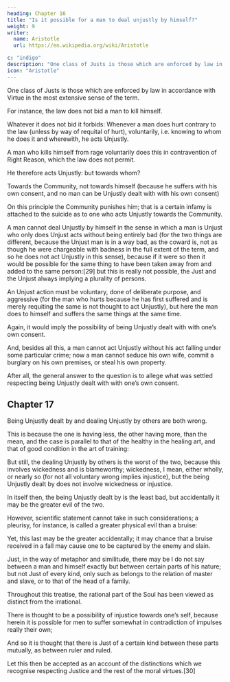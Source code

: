 ```yaml
---
heading: Chapter 16
title: "Is it possible for a man to deal unjustly by himself?"
weight: 9
writer:
  name: Aristotle
  url: https://en.wikipedia.org/wiki/Aristotle

c: "indigo"
description: "One class of Justs is those which are enforced by law in accordance with Virtue in the most extensive sense of the term."
icon: "Aristotle"
---
```



One class of Justs is those which are enforced by law in accordance with Virtue in the most extensive sense of the term.

For instance, the law does not bid a man to kill himself. 

Whatever it does not bid it forbids: Whenever a man does hurt contrary to the law (unless by way of requital of hurt), voluntarily, i.e. knowing to whom he does it and wherewith, he acts Unjustly. 

A man who kills himself from rage voluntarily does this in contravention of Right Reason, which the law does not permit. 

He therefore acts Unjustly: but towards whom? 

Towards the Community, not towards himself (because he suffers with his own consent, and no man can be Unjustly dealt with with his own consent)

On this principle the Community punishes him; that is a certain infamy is attached to the suicide as to one who acts Unjustly towards the Community.

A man cannot deal Unjustly by himself in the sense in which a man is Unjust who only does Unjust acts without being entirely bad (for the two things are different, because the Unjust man is in a way bad, as the coward is, not as though he were chargeable with badness in the full extent of the term, and so he does not act Unjustly in this sense), because if it were so then it would be possible for the same thing to have been taken away from and added to the same person:[29] but this is really not possible, the Just and the Unjust always implying a plurality of persons.

An Unjust action must be voluntary, done of deliberate purpose, and aggressive (for the man who hurts because he has first suffered and is merely requiting the same is not thought to act Unjustly), but here the man does to himself and suffers the same things at the same time.

Again, it would imply the possibility of being Unjustly dealt with with one’s own consent.

And, besides all this, a man cannot act Unjustly without his act falling under some particular crime; now a man cannot seduce his own wife, commit a burglary on his own premises, or steal his own property.

After all, the general answer to the question is to allege what was settled respecting being Unjustly dealt with with one’s own consent.

## Chapter 17

Being Unjustly dealt by and dealing Unjustly by others are both wrong. 

This is because the one is having less, the other having more, than the mean, and the case is parallel to that of the healthy in the healing art, and that of good condition in the art of training: 

But still, the dealing Unjustly by others is the worst of the two, because this involves wickedness and is blameworthy; wickedness, I mean, either wholly, or nearly so (for not all voluntary wrong implies injustice), but the being Unjustly dealt by does not involve wickedness or injustice.

In itself then, the being Unjustly dealt by is the least bad, but accidentally it may be the greater evil of the two.

However, scientific statement cannot take in such considerations; a pleurisy, for instance, is called a greater physical evil than a bruise: 

Yet, this last may be the greater accidentally; it may chance that a bruise received in a fall may cause one to be captured by the enemy and slain.

Just, in the way of metaphor and similitude, there may be I do not say between a man and himself exactly but between certain parts of his nature; but not Just of every kind, only such as belongs to the relation of master and slave, or to that of the head of a family. 

Throughout this treatise, the rational part of the Soul has been viewed as distinct from the irrational.

There is thought to be a possibility of injustice towards one’s self, because herein it is possible for men to suffer somewhat in contradiction of impulses really their own; 

And so it is thought that there is Just of a certain kind between these parts mutually, as between ruler and ruled.

Let this then be accepted as an account of the distinctions which we recognise respecting Justice and the rest of the moral virtues.[30]

